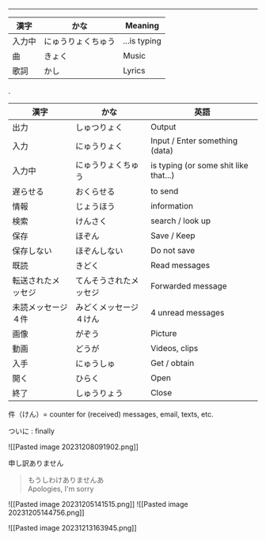 
---

| 漢字 | かな | Meaning | 
| --- | --- | --- |
| 入力中 | にゅうりょくちゅう | ...is typing |
| 曲 | きょく | Music |
| 歌詞 | かし | Lyrics | 

.

| 漢字 | かな | 英語 |
| ---- | ---- | ---- |
| 出力 | しゅつりょく | Output |
| 入力 | にゅうりょく | Input / Enter something (data) |
| 入力中 | にゅうりょくちゅう | is typing (or some shit like that...) |
| 遅らせる | おくらせる | to send |
| 情報 | じょうほう | information |
| 検索 | けんさく | search / look up |
| 保存 | ほぞん | Save / Keep |
| 保存しない | ほぞんしない | Do not save |
| 既読 | きどく | Read messages |
| 転送されたメッセジ | てんそうされたメッセジ | Forwarded message |
| 未読メッセージ４件 | みどくメッセージ４けん | 4 unread messages |
| 画像 | がぞう | Picture |
| 動画 | どうが | Videos, clips |
| 入手 | にゅうしゅ | Get / obtain |
| 開く | ひらく | Open |
| 終了 | しゅうりょう | Close |






件（けん）= counter for (received) messages, email, texts, etc. 

ついに : finally


![[Pasted image 20231208091902.png]]

申し訳ありません
>もうしわけありませんあ\
> Apologies, I'm sorry


![[Pasted image 20231205141515.png]]
![[Pasted image 20231205144756.png]]

![[Pasted image 20231213163945.png]]

